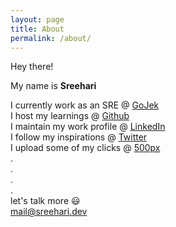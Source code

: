 ```yaml
---
layout: page
title: About
permalink: /about/
---
```


Hey there!  

My name is **Sreehari**   



I currently work as an SRE @ [GoJek](https://gojek.com)    
I host my learnings @ [Github](https://github.com/sreeharikmarar)   
I maintain my work profile @ [LinkedIn](https://linkedin.com/in/sreeharikmarar)   
I follow my inspirations @ [Twitter](https://twitter.com/sreeharikmarar)     
I upload some of my clicks @ [500px](https://500px.com/sreeharikmarar)   
.   
.   
.   
.   
let's talk more 😃    
[mail@sreehari.dev](mailto:mail@sreehari.dev)   
